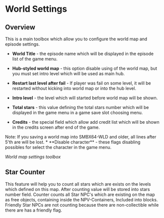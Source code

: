 # World Settings
## Overview
This is a main toolbox which allow you to configure the world map and episode settings.

* **World Title** - the episode name which will be displayed in the episode list of the game menu.
* **Hub-styled world map** - this option disable using of the world map, but you must set intro level
which will be used as main hub.
* **Restart last level after fail** - If player was fail on some level, it will be restarted without
kicking into world map or into the hub level.

* **Intro level** - the level which will started before world map will be shown.
* **Total stars** - this value defining the total stars number which will be displayed in the game menu
in a game save slot choosing menu. 

* **Credits** - the special field which allow add credit list which will be shown in the credits screen
after end of the game.
<Note type="warning">
Note: If you saving a world map into SMBX64-WLD and older, all lines after 5'th are will be lost.
</Note>
* **Disable character** - these flags disabling possibles for select the character in the game menu.

_World map settings toolbox_

<ImageZoom 
  alt="wset"
  url="screenshots/WorldEditing/WorldSettings.png" 
  :border="true" 
/>

## Star Counter
This feature will help you to count all stars which are exists on the levels which defined on this map.
After counting value will be stored into stars number field. Counter counts all Star NPC's which are existing
on the map as free objects, containing inside the NPV-Containers, Included into blocks. Friendly Star NPCs
are not counting because there are non-collectible while there are has a friendly flag.
